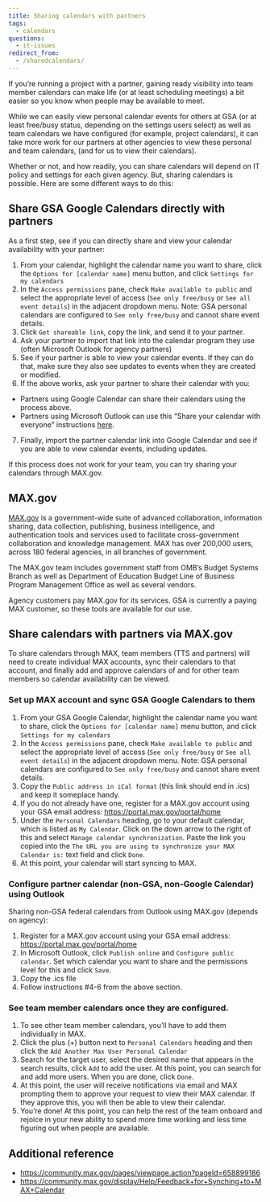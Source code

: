 ```yaml
---
title: Sharing calendars with partners
tags:
  - calendars
questions:
  - it-issues
redirect_from:
  - /sharedcalendars/
---
```


If you’re running a project with a partner, gaining ready visibility into team
member calendars can make life (or at least scheduling meetings) a bit easier so
you know when people may be available to meet.

While we can easily view personal calendar events for others at GSA (or at least
free/busy status, depending on the settings users select) as well as team
calendars we have configured (for example, project calendars), it can take more
work for our partners at other agencies to view these personal and team
calendars, (and for us to view their calendars).

Whether or not, and how readily, you can share calendars will depend on IT
policy and settings for each given agency. But, sharing calendars is possible.
Here are some different ways to do this:

## Share GSA Google Calendars directly with partners

As a first step, see if you can directly share and view your calendar
availability with your partner:

1. From your calendar, highlight the calendar name you want to share, click the
   `Options for [calendar name]` menu button, and click
   `Settings for my calendars`
2. In the `Access permissions` pane, check `Make available to public` and select
   the appropriate level of access (`See only free/busy` or
   `See all event details`) in the adjacent dropdown menu. Note: GSA personal
   calendars are configured to `See only free/busy` and cannot share event
   details.
3. Click `Get shareable link`, copy the link, and send it to your partner.
4. Ask your partner to import that link into the calendar program they use
   (often Microsoft Outlook for agency partners)
5. See if your partner is able to view your calendar events. If they can do
   that, make sure they also see updates to events when they are created or
   modified.
6. If the above works, ask your partner to share their calendar with you:

- Partners using Google Calendar can share their calendars using the process
  above.
- Partners using Microsoft Outlook can use this “Share your calendar with
  everyone” instructions
  [here](https://www.bettercloud.com/monitor/the-academy/3-ways-to-share-your-outlook-calendar-with-others/).

7. Finally, import the partner calendar link into Google Calendar and see if you
   are able to view calendar events, including updates.

If this process does not work for your team, you can try sharing your calendars
through MAX.gov.

## MAX.gov

[MAX.gov](https://portal.max.gov/portal/home) is a government-wide suite of
advanced collaboration, information sharing, data collection, publishing,
business intelligence, and authentication tools and services used to facilitate
cross-government collaboration and knowledge management. MAX has over 200,000
users, across 180 federal agencies, in all branches of government.

The MAX.gov team includes government staff from OMB’s Budget Systems Branch as
well as Department of Education Budget Line of Business Program Management
Office as well as several vendors.

Agency customers pay MAX.gov for its services. GSA is currently a paying MAX
customer, so these tools are available for our use.

## Share calendars with partners via MAX.gov

To share calendars through MAX, team members (TTS and partners) will need to
create individual MAX accounts, sync their calendars to that account, and
finally add and approve calendars of and for other team members so calendar
availability can be viewed.

### Set up MAX account and sync GSA Google Calendars to them

1. From your GSA Google Calendar, highlight the calendar name you want to share,
   click the `Options for [calendar name]` menu button, and click
   `Settings for my calendars`
2. In the `Access permissions` pane, check `Make available to public` and select
   the appropriate level of access (`See only free/busy` or
   `See all event details`) in the adjacent dropdown menu. Note: GSA personal
   calendars are configured to `See only free/busy` and cannot share event
   details.
3. Copy the `Public address in iCal format` (this link should end in .ics) and
   keep it someplace handy.
4. If you do not already have one, register for a MAX.gov account using your GSA
   email address: https://portal.max.gov/portal/home
5. Under the `Personal Calendars` heading, go to your default calendar, which is
   listed as `My Calendar`. Click on the down arrow to the right of this and
   select `Manage calendar synchronization`. Paste the link you copied into the
   `The URL you are using to synchronize your MAX Calendar is:` text field and
   click `Done`.
6. At this point, your calendar will start syncing to MAX.

### Configure partner calendar (non-GSA, non-Google Calendar) using Outlook

Sharing non-GSA federal calendars from Outlook using MAX.gov (depends on
agency):

1. Register for a MAX.gov account using your GSA email address:
   https://portal.max.gov/portal/home
2. In Microsoft Outlook, click `Publish online` and `Configure public calendar`.
   Set which calendar you want to share and the permissions level for this and
   click `Save`.
3. Copy the .ics file
4. Follow instructions #4-6 from the above section.

### See team member calendars once they are configured.

1. To see other team member calendars, you’ll have to add them individually in
   MAX.
2. Click the plus (+) button next to `Personal Calendars` heading and then click
   the `Add Another Max User Personal Calendar`
3. Search for the target user, select the desired name that appears in the
   search results, click `Add` to add the user. At this point, you can search
   for and add more users. When you are done, click `Done`.
4. At this point, the user will receive notifications via email and MAX
   prompting them to approve your request to view their MAX calendar. If they
   approve this, you will then be able to view their calendar.
5. You’re done! At this point, you can help the rest of the team onboard and
   rejoice in your new ability to spend more time working and less time figuring
   out when people are available.

## Additional reference

- https://community.max.gov/pages/viewpage.action?pageId=658899186
- https://community.max.gov/display/Help/Feedback+for+Synching+to+MAX+Calendar
